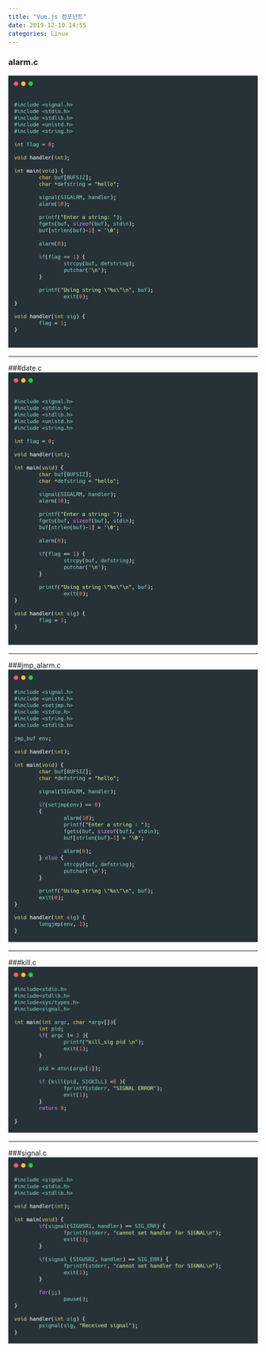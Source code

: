 ```yaml
---
title: "Vue.js 컴포넌트"
date: 2019-12-10 14:55
categories: Linux
---
```


### alarm.c
![alarm](/assets/images/alarm.png)
***
###date.c
![date](/assets/images/alarm.png)
***
###jmp_alarm.c
![jmp_alarm](/assets/images/jmp_alarm.png)
***
###kill.c
![kill](/assets/images/kill.png)
***
###signal.c
![signal](/assets/images/signal.png)
